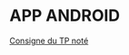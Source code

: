 # APP ANDROID

[Consigne du TP noté](https://gitlab.com/dtiss/devandroid/-/blob/master/S4/S4-Projet-Android.pdf)